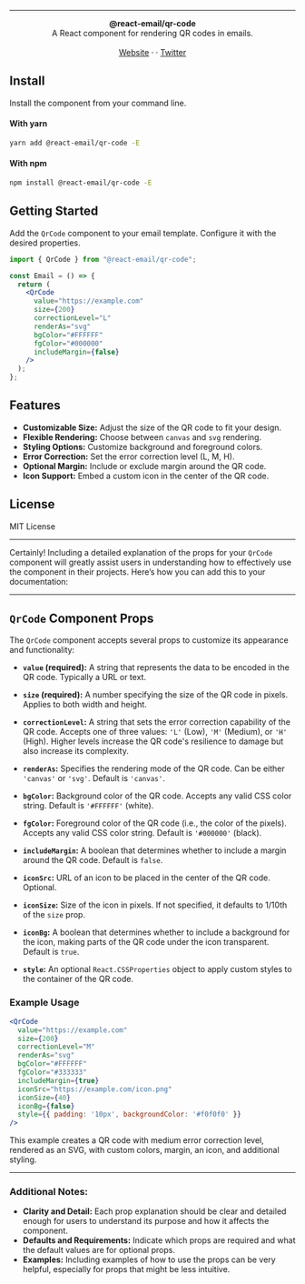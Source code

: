 
---


<div align="center"><strong>@react-email/qr-code</strong></div>
<div align="center">A React component for rendering QR codes in emails.</div>
<br />
<div align="center">
<a href="https://react.email">Website</a> 
<span> · </span>
<!-- <a href="https://react.email/qr-code">Documentation</a>  -->
<span> · </span>
<a href="https://twitter.com/reactemail">Twitter</a>
</div>

## Install

Install the component from your command line.

#### With yarn

```sh
yarn add @react-email/qr-code -E
```

#### With npm

```sh
npm install @react-email/qr-code -E
```

## Getting Started

Add the `QrCode` component to your email template. Configure it with the desired properties.

```jsx
import { QrCode } from "@react-email/qr-code";

const Email = () => {
  return (
    <QrCode 
      value="https://example.com"
      size={200}
      correctionLevel="L"
      renderAs="svg"
      bgColor="#FFFFFF"
      fgColor="#000000"
      includeMargin={false}
    />
  );
};
```

## Features

- **Customizable Size:** Adjust the size of the QR code to fit your design.
- **Flexible Rendering:** Choose between `canvas` and `svg` rendering.
- **Styling Options:** Customize background and foreground colors.
- **Error Correction:** Set the error correction level (L, M, H).
- **Optional Margin:** Include or exclude margin around the QR code.
- **Icon Support:** Embed a custom icon in the center of the QR code.



## License

MIT License

---

Certainly! Including a detailed explanation of the props for your `QrCode` component will greatly assist users in understanding how to effectively use the component in their projects. Here’s how you can add this to your documentation:

---

## `QrCode` Component Props

The `QrCode` component accepts several props to customize its appearance and functionality:

- **`value` (required):** A string that represents the data to be encoded in the QR code. Typically a URL or text.

- **`size` (required):** A number specifying the size of the QR code in pixels. Applies to both width and height.

- **`correctionLevel`:** A string that sets the error correction capability of the QR code. Accepts one of three values: `'L'` (Low), `'M'` (Medium), or `'H'` (High). Higher levels increase the QR code's resilience to damage but also increase its complexity.

- **`renderAs`:** Specifies the rendering mode of the QR code. Can be either `'canvas'` or `'svg'`. Default is `'canvas'`.

- **`bgColor`:** Background color of the QR code. Accepts any valid CSS color string. Default is `'#FFFFFF'` (white).

- **`fgColor`:** Foreground color of the QR code (i.e., the color of the pixels). Accepts any valid CSS color string. Default is `'#000000'` (black).

- **`includeMargin`:** A boolean that determines whether to include a margin around the QR code. Default is `false`.

- **`iconSrc`:** URL of an icon to be placed in the center of the QR code. Optional.

- **`iconSize`:** Size of the icon in pixels. If not specified, it defaults to 1/10th of the `size` prop.

- **`iconBg`:** A boolean that determines whether to include a background for the icon, making parts of the QR code under the icon transparent. Default is `true`.

- **`style`:** An optional `React.CSSProperties` object to apply custom styles to the container of the QR code.

### Example Usage

```jsx
<QrCode 
  value="https://example.com"
  size={200}
  correctionLevel="M"
  renderAs="svg"
  bgColor="#FFFFFF"
  fgColor="#333333"
  includeMargin={true}
  iconSrc="https://example.com/icon.png"
  iconSize={40}
  iconBg={false}
  style={{ padding: '10px', backgroundColor: '#f0f0f0' }}
/>
```

This example creates a QR code with medium error correction level, rendered as an SVG, with custom colors, margin, an icon, and additional styling.

---

### Additional Notes:

- **Clarity and Detail:** Each prop explanation should be clear and detailed enough for users to understand its purpose and how it affects the component.
- **Defaults and Requirements:** Indicate which props are required and what the default values are for optional props.
- **Examples:** Including examples of how to use the props can be very helpful, especially for props that might be less intuitive.
